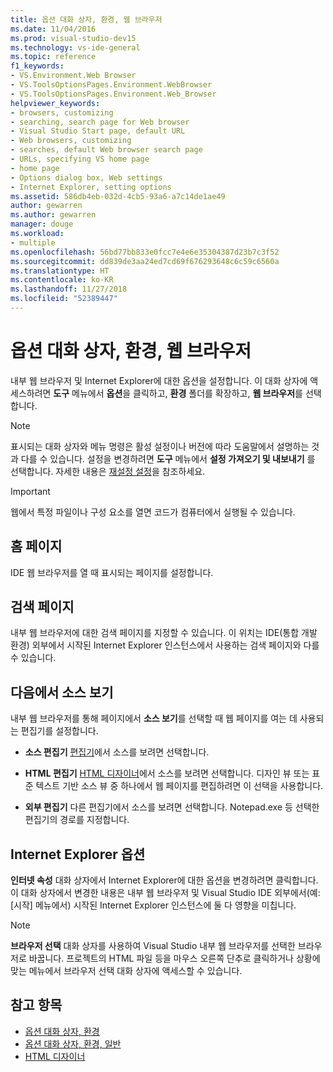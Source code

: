 ```yaml
---
title: 옵션 대화 상자, 환경, 웹 브라우저
ms.date: 11/04/2016
ms.prod: visual-studio-dev15
ms.technology: vs-ide-general
ms.topic: reference
f1_keywords:
- VS.Environment.Web Browser
- VS.ToolsOptionsPages.Environment.WebBrowser
- VS.ToolsOptionsPages.Environment.Web_Browser
helpviewer_keywords:
- browsers, customizing
- searching, search page for Web browser
- Visual Studio Start page, default URL
- Web browsers, customizing
- searches, default Web browser search page
- URLs, specifying VS home page
- home page
- Options dialog box, Web settings
- Internet Explorer, setting options
ms.assetid: 586db4eb-032d-4cb5-93a6-a7c14de1ae49
author: gewarren
ms.author: gewarren
manager: douge
ms.workload:
- multiple
ms.openlocfilehash: 56bd77bb833e0fcc7e4e6e35304387d23b7c3f52
ms.sourcegitcommit: dd839de3aa24ed7cd69f676293648c6c59c6560a
ms.translationtype: HT
ms.contentlocale: ko-KR
ms.lasthandoff: 11/27/2018
ms.locfileid: "52389447"
---
```

# <a name="web-browser-environment-options-dialog-box"></a>옵션 대화 상자, 환경, 웹 브라우저

내부 웹 브라우저 및 Internet Explorer에 대한 옵션을 설정합니다. 이 대화 상자에 액세스하려면 **도구** 메뉴에서 **옵션**을 클릭하고, **환경** 폴더를 확장하고, **웹 브라우저**를 선택합니다.

> [!NOTE]
> 표시되는 대화 상자와 메뉴 명령은 활성 설정이나 버전에 따라 도움말에서 설명하는 것과 다를 수 있습니다. 설정을 변경하려면 **도구** 메뉴에서 **설정 가져오기 및 내보내기** 를 선택합니다. 자세한 내용은 [재설정 설정](../environment-settings.md#reset-settings)을 참조하세요.

> [!IMPORTANT]
> 웹에서 특정 파일이나 구성 요소를 열면 코드가 컴퓨터에서 실행될 수 있습니다.

## <a name="home-page"></a>홈 페이지

IDE 웹 브라우저를 열 때 표시되는 페이지를 설정합니다.

## <a name="search-page"></a>검색 페이지

내부 웹 브라우저에 대한 검색 페이지를 지정할 수 있습니다. 이 위치는 IDE(통합 개발 환경) 외부에서 시작된 Internet Explorer 인스턴스에서 사용하는 검색 페이지와 다를 수 있습니다.

## <a name="view-source-in"></a>다음에서 소스 보기

내부 웹 브라우저를 통해 페이지에서 **소스 보기**를 선택할 때 웹 페이지를 여는 데 사용되는 편집기를 설정합니다.

-   **소스 편집기** [편집기](../../ide/writing-code-in-the-code-and-text-editor.md)에서 소스를 보려면 선택합니다.

-   **HTML 편집기** [HTML 디자이너](https://msdn.microsoft.com/Library/640043cc-3657-4677-a091-bc315e636477)에서 소스를 보려면 선택합니다. 디자인 뷰 또는 표준 텍스트 기반 소스 뷰 중 하나에서 웹 페이지를 편집하려면 이 선택을 사용합니다.

-   **외부 편집기** 다른 편집기에서 소스를 보려면 선택합니다. Notepad.exe 등 선택한 편집기의 경로를 지정합니다.

## <a name="internet-explorer-options"></a>Internet Explorer 옵션

**인터넷 속성** 대화 상자에서 Internet Explorer에 대한 옵션을 변경하려면 클릭합니다. 이 대화 상자에서 변경한 내용은 내부 웹 브라우저 및 Visual Studio IDE 외부에서(예: [시작] 메뉴에서) 시작된 Internet Explorer 인스턴스에 둘 다 영향을 미칩니다.

> [!NOTE]
> **브라우저 선택** 대화 상자를 사용하여 Visual Studio 내부 웹 브라우저를 선택한 브라우저로 바꿉니다. 프로젝트의 HTML 파일 등을 마우스 오른쪽 단추로 클릭하거나 상황에 맞는 메뉴에서 브라우저 선택 대화 상자에 액세스할 수 있습니다.

## <a name="see-also"></a>참고 항목

- [옵션 대화 상자, 환경](../../ide/reference/environment-options-dialog-box.md)
- [옵션 대화 상자, 환경, 일반](../../ide/reference/general-environment-options-dialog-box.md)
- [HTML 디자이너](https://msdn.microsoft.com/Library/640043cc-3657-4677-a091-bc315e636477)